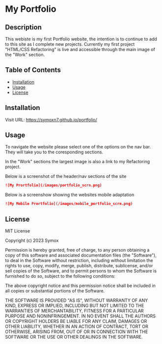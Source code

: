 # My Portfolio

## Description

This webiste is my first Portfolio website, the intention is to continue to add to this site as I complete new projects. Currently my first project "HTML/CSS Refactoring" is live and accessible through the main image of the "Work" section.

## Table of Contents

* [Installation](#installation)
* [Usage](#usage)
* [License](#license)

## Installation

Visit URL: https://symoxn7.github.io/portfolio/

## Usage 

To navigate the website please select one of the options on the nav bar. They will take you to the coresponding sections.

In the "Work" sections the largest image is also a link to my Refactoring project.

Below is a screenshot of the header/nav sections of the site

```md
![My Prortfolio](/images/portfolio_scrn.png)
```

Below is a screenshow showing the websites mobile adaptation

```md
![My Mobile Prortfolio](/images/mobile_portfolio_scrn.png)
```

## License

MIT License

Copyright (c) 2023 Symox

Permission is hereby granted, free of charge, to any person obtaining a copy
of this software and associated documentation files (the "Software"), to deal
in the Software without restriction, including without limitation the rights
to use, copy, modify, merge, publish, distribute, sublicense, and/or sell
copies of the Software, and to permit persons to whom the Software is
furnished to do so, subject to the following conditions:

The above copyright notice and this permission notice shall be included in all
copies or substantial portions of the Software.

THE SOFTWARE IS PROVIDED "AS IS", WITHOUT WARRANTY OF ANY KIND, EXPRESS OR
IMPLIED, INCLUDING BUT NOT LIMITED TO THE WARRANTIES OF MERCHANTABILITY,
FITNESS FOR A PARTICULAR PURPOSE AND NONINFRINGEMENT. IN NO EVENT SHALL THE
AUTHORS OR COPYRIGHT HOLDERS BE LIABLE FOR ANY CLAIM, DAMAGES OR OTHER
LIABILITY, WHETHER IN AN ACTION OF CONTRACT, TORT OR OTHERWISE, ARISING FROM,
OUT OF OR IN CONNECTION WITH THE SOFTWARE OR THE USE OR OTHER DEALINGS IN THE
SOFTWARE.